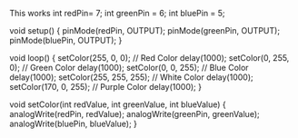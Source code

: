 This works
int redPin= 7;
int greenPin = 6;
int bluePin = 5;

void setup() {
  pinMode(redPin, OUTPUT);
  pinMode(greenPin, OUTPUT);
  pinMode(bluePin, OUTPUT);
}

void loop() {
  setColor(255, 0, 0); // Red Color
  delay(1000);
  setColor(0, 255, 0); // Green Color
  delay(1000);
  setColor(0, 0, 255); // Blue Color
  delay(1000);
  setColor(255, 255, 255); // White Color
  delay(1000);
  setColor(170, 0, 255); // Purple Color
  delay(1000);
}

void setColor(int redValue, int greenValue, int blueValue) {
  analogWrite(redPin, redValue);
  analogWrite(greenPin, greenValue);
  analogWrite(bluePin, blueValue);
}
